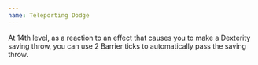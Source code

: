 ```yaml
---
name: Teleporting Dodge
---
```

At 14th level, as a reaction to an effect that causes you to make a Dexterity saving throw, you can use 2 Barrier ticks to automatically
pass the saving throw.
